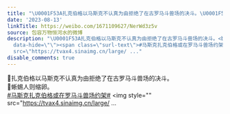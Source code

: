 ```yaml
---
title: "\U0001F53A扎克伯格以马斯克不认真为由拒绝了在古罗马斗兽场的决斗。\U0001F53A蜥蜴人则缩卵。#马斯克扎克伯格或在罗马斗兽场约架# [图片]"
date: '2023-08-13'
linkTitle: https://weibo.com/1671109627/NerWd3z5v
source: 包容万物恒河水的微博
description: "\U0001F53A扎克伯格以马斯克不认真为由拒绝了在古罗马斗兽场的决斗。<br>\U0001F53A蜥蜴人则缩卵。<br><a href=\"https://m.weibo.cn/search?containerid=231522type%3D1%26t%3D10%26q%3D%23%E9%A9%AC%E6%96%AF%E5%85%8B%E6%89%8E%E5%85%8B%E4%BC%AF%E6%A0%BC%E6%88%96%E5%9C%A8%E7%BD%97%E9%A9%AC%E6%96%97%E5%85%BD%E5%9C%BA%E7%BA%A6%E6%9E%B6%23&amp;extparam=%23%E9%A9%AC%E6%96%AF%E5%85%8B%E6%89%8E%E5%85%8B%E4%BC%AF%E6%A0%BC%E6%88%96%E5%9C%A8%E7%BD%97%E9%A9%AC%E6%96%97%E5%85%BD%E5%9C%BA%E7%BA%A6%E6%9E%B6%23\"
  data-hide=\"\"><span class=\"surl-text\">#马斯克扎克伯格或在罗马斗兽场约架#</span></a> <img style=\"\"
  src=\"https://tvax4.sinaimg.cn/large/ ..."
disable_comments: true
---
```

🔺扎克伯格以马斯克不认真为由拒绝了在古罗马斗兽场的决斗。<br>🔺蜥蜴人则缩卵。<br><a href="https://m.weibo.cn/search?containerid=231522type%3D1%26t%3D10%26q%3D%23%E9%A9%AC%E6%96%AF%E5%85%8B%E6%89%8E%E5%85%8B%E4%BC%AF%E6%A0%BC%E6%88%96%E5%9C%A8%E7%BD%97%E9%A9%AC%E6%96%97%E5%85%BD%E5%9C%BA%E7%BA%A6%E6%9E%B6%23&amp;extparam=%23%E9%A9%AC%E6%96%AF%E5%85%8B%E6%89%8E%E5%85%8B%E4%BC%AF%E6%A0%BC%E6%88%96%E5%9C%A8%E7%BD%97%E9%A9%AC%E6%96%97%E5%85%BD%E5%9C%BA%E7%BA%A6%E6%9E%B6%23" data-hide=""><span class="surl-text">#马斯克扎克伯格或在罗马斗兽场约架#</span></a> <img style="" src="https://tvax4.sinaimg.cn/large/ ...